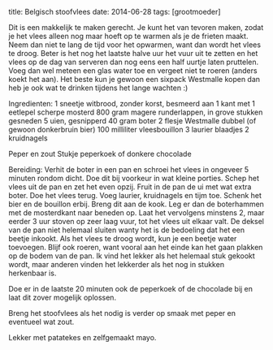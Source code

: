 title: Belgisch stoofvlees
date: 2014-06-28
tags: [grootmoeder]

Dit is een makkelijk te maken gerecht. Je kunt het van tevoren maken, zodat je het vlees alleen nog maar hoeft op te warmen als je de frieten maakt. Neem dan niet te lang de tijd voor het opwarmen, want dan wordt het vlees te droog. Beter is het nog het laatste halve uur het vuur uit te zetten en het vlees op de dag van serveren dan nog eens een half uurtje laten pruttelen.  Voeg dan wel meteen een glas water toe en vergeet niet te roeren (anders koekt het aan). Het beste kun je gewoon een sixpack Westmalle kopen dan heb je ook wat te drinken tijdens het lange wachten :)


Ingredienten:
1 sneetje witbrood, zonder korst, besmeerd aan 1 kant met 1 eetlepel scherpe mosterd
800 gram magere runderlappen, in grove stukken gesneden
5 uien, gesnipperd
40 gram boter
2 flesje Westmalle dubbel (of gewoon donkerbruin bier)
100 milliliter vleesbouillon
3 laurier blaadjes
2 kruidnagels

Peper en zout
Stukje peperkoek of donkere chocolade


Bereiding:
Verhit de boter in een pan en schroei het vlees in ongeveer 5 minuten rondom dicht. Doe dit bij voorkeur in wat kleine porties. Schep het vlees uit de pan en zet het even opzij. Fruit in de pan de ui met wat extra boter. Doe het vlees terug. Voeg laurier, kruidnagels en tijm toe. Schenk het bier en de bouillon erbij. Breng dit aan de kook. Leg er dan de boterhammen met de mosterdkant naar beneden op. Laat het vervolgens minstens 2, maar eerder 3 uur stoven op zeer laag vuur, tot het vlees uit elkaar valt. De deksel van de pan niet helemaal sluiten wanty het is de bedoeling dat het een beetje inkookt. Als het vlees te droog wordt, kun je een beetje water toevoegen. Blijf ook roeren, want vooral aan het einde kan het gaan plakken op de bodem van de pan. Ik vind het lekker als het helemaal stuk gekookt wordt, maar anderen vinden het lekkerder als het nog in stukken herkenbaar is. 

Doe er in de laatste 20 minuten ook de peperkoek of de chocolade bij en laat dit zover mogelijk oplossen.

Breng het stoofvlees als het nodig is verder op smaak met peper en eventueel wat zout.

Lekker met patatekes en zelfgemaakt mayo.

